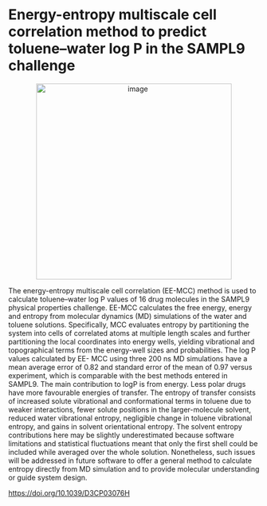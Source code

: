 # Energy-entropy multiscale cell correlation method to predict toluene–water log P in the SAMPL9 challenge

<p align="center">
  <img width="392" alt="image" src="https://github.com/HafizSaqibAli/SAMPL9/assets/88040364/4daf7b39-8393-4470-a4c7-06b138377474">
</p>

The energy-entropy multiscale cell correlation (EE-MCC) method is used to calculate toluene–water log P 
values of 16 drug molecules in the SAMPL9 physical properties challenge. EE-MCC calculates the free energy, 
energy and entropy from molecular dynamics (MD) simulations of the water and toluene solutions. Specifically, 
MCC evaluates entropy by partitioning the system into cells of correlated atoms at multiple length scales and 
further partitioning the local coordinates into energy wells, yielding vibrational and topographical terms 
from the energy-well sizes and probabilities. The log P values calculated by EE- MCC using three 200 ns MD 
simulations have a mean average error of 0.82 and standard error of the mean of 0.97 versus experiment, which 
is comparable with the best methods entered in SAMPL9. The main contribution to logP is from energy. Less polar 
drugs have more favourable energies of transfer. The entropy of transfer consists of increased solute vibrational 
and conformational terms in toluene due to weaker interactions, fewer solute positions in the larger-molecule 
solvent, reduced water vibrational entropy, negligible change in toluene vibrational entropy, and gains in solvent 
orientational entropy. The solvent entropy contributions here may be slightly underestimated because software limitations 
and statistical fluctuations meant that only the first shell could be included while averaged over the whole solution. 
Nonetheless, such issues will be addressed in future software to offer a general method to calculate entropy directly 
from MD simulation and to provide molecular understanding or guide system design.


https://doi.org/10.1039/D3CP03076H

